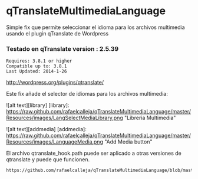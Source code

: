 qTranslateMultimediaLanguage
============================

Simple fix que permite seleccionar el idioma para los archivos multimedia usando el plugin qTranslate de Wordpress


### Testado en qTranslate version : 2.5.39

    Requires: 3.8.1 or higher
    Compatible up to: 3.8.1
    Last Updated: 2014-1-26


http://wordpress.org/plugins/qtranslate/


Este fix añade el selector de idiomas para los archivos multimedia:

![alt text][library]
[library]: https://raw.github.com/rafaelcalleja/qTranslateMultimediaLanguage/master/Resources/images/LangSelectMediaLibrary.png "Libreria Multimedia"

![alt text][addmedia]
[addmedia]: https://raw.github.com/rafaelcalleja/qTranslateMultimediaLanguage/master/Resources/images/LanguageMedia.png "Add Media button"


El archivo qtranslate_hook.path puede ser aplicado a otras versiones de qtranslate y puede que funcionen.

    https://github.com/rafaelcalleja/qTranslateMultimediaLanguage/blob/master/qtranslate_hooks.patch
